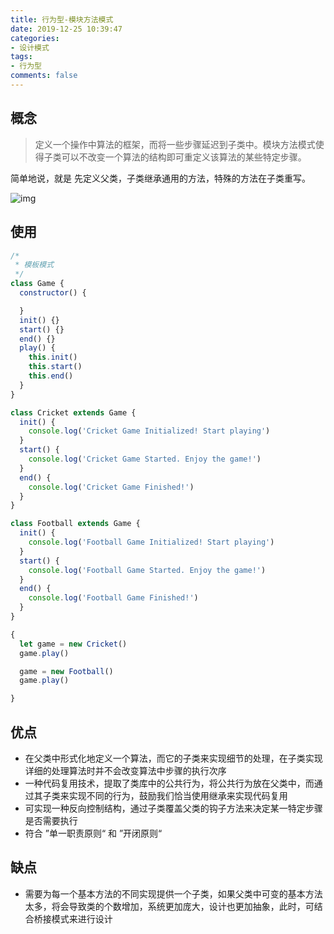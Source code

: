 ```yaml
---
title: 行为型-模块方法模式
date: 2019-12-25 10:39:47
categories:
- 设计模式
tags:
- 行为型
comments: false
---
```




## 概念

> 定义一个操作中算法的框架，而将一些步骤延迟到子类中。模块方法模式使得子类可以不改变一个算法的结构即可重定义该算法的某些特定步骤。

<!-- more -->

简单地说，就是 先定义父类，子类继承通用的方法，特殊的方法在子类重写。

![img](https://raw.githubusercontent.com/xietao3/Study-Plan/master/DesignPatterns/src/%E6%A8%A1%E6%9D%BF.png)



## 使用

```js
/*
 * 模板模式
 */
class Game {
  constructor() {

  }
  init() {}
  start() {}
  end() {}
  play() {
    this.init()
    this.start()
    this.end()
  }
}

class Cricket extends Game {
  init() {
    console.log('Cricket Game Initialized! Start playing')
  }
  start() {
    console.log('Cricket Game Started. Enjoy the game!')
  }
  end() {
    console.log('Cricket Game Finished!')
  }
}

class Football extends Game {
  init() {
    console.log('Football Game Initialized! Start playing')
  }
  start() {
    console.log('Football Game Started. Enjoy the game!')
  }
  end() {
    console.log('Football Game Finished!')
  }
}

{
  let game = new Cricket()
  game.play()

  game = new Football()
  game.play()

}

```



## 优点

- 在父类中形式化地定义一个算法，而它的子类来实现细节的处理，在子类实现详细的处理算法时并不会改变算法中步骤的执行次序
- 一种代码复用技术，提取了类库中的公共行为，将公共行为放在父类中，而通过其子类来实现不同的行为，鼓励我们恰当使用继承来实现代码复用
- 可实现一种反向控制结构，通过子类覆盖父类的钩子方法来决定某一特定步骤是否需要执行
- 符合 ”单一职责原则“ 和 ”开闭原则“



## 缺点

- 需要为每一个基本方法的不同实现提供一个子类，如果父类中可变的基本方法太多，将会导致类的个数增加，系统更加庞大，设计也更加抽象，此时，可结合桥接模式来进行设计